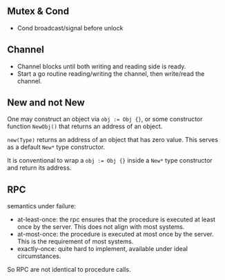 ## Mutex & Cond

- Cond broadcast/signal before unlock

## Channel

- Channel blocks until both writing and reading side is ready.
- Start a go routine reading/writing the channel, then write/read the channel.

## New and not New

One may construct an object via `obj := Obj {}`, or some constructor function `NewObj()` that returns an address of an object.

`new(Type)` returns an address of an object that has zero value. This serves as a default `New*` type constructor.

It is conventional to wrap a `obj := Obj {}` inside a `New*` type constructor and return its address.

## RPC

semantics under failure:

- at-least-once: the rpc ensures that the procedure is executed at least once by the server. This does not align with most systems.
- at-most-once: the procedure is executed at most once by the server. This is the requirement of most systems.
- exactly-once: quite hard to implement, available under ideal circumstances.

So RPC are not identical to procedure calls.
